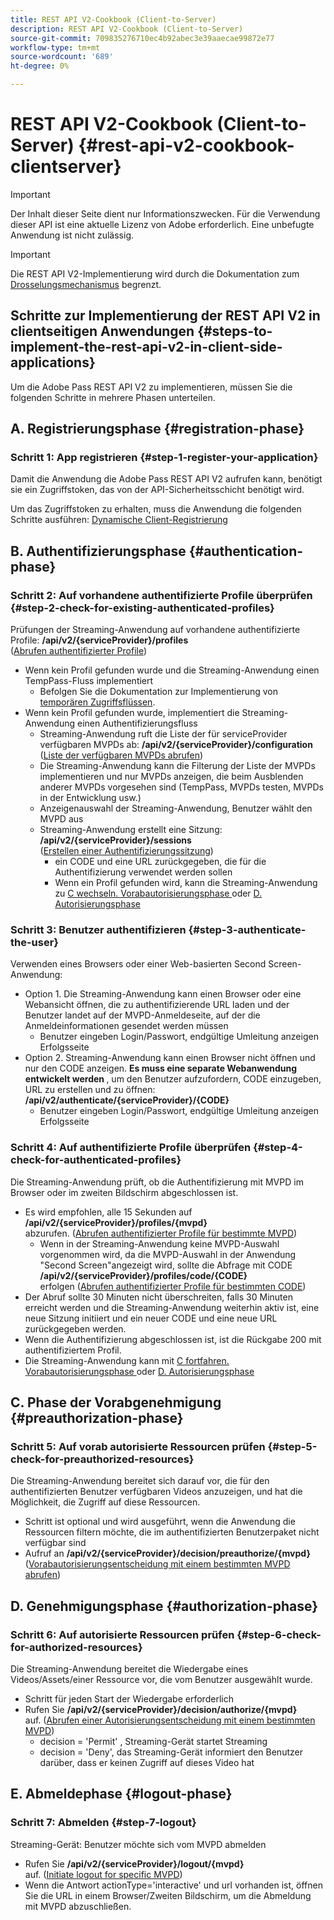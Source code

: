 ```yaml
---
title: REST API V2-Cookbook (Client-to-Server)
description: REST API V2-Cookbook (Client-to-Server)
source-git-commit: 709835276710ec4b92abec3e39aaecae99872e77
workflow-type: tm+mt
source-wordcount: '689'
ht-degree: 0%

---
```



# REST API V2-Cookbook (Client-to-Server) {#rest-api-v2-cookbook-clientserver}

>[!IMPORTANT]
>
> Der Inhalt dieser Seite dient nur Informationszwecken. Für die Verwendung dieser API ist eine aktuelle Lizenz von Adobe erforderlich. Eine unbefugte Anwendung ist nicht zulässig.

>[!IMPORTANT]
>
> Die REST API V2-Implementierung wird durch die Dokumentation zum [Drosselungsmechanismus](/help/authentication/throttling-mechanism.md) begrenzt.

## Schritte zur Implementierung der REST API V2 in clientseitigen Anwendungen {#steps-to-implement-the-rest-api-v2-in-client-side-applications}

Um die Adobe Pass REST API V2 zu implementieren, müssen Sie die folgenden Schritte in mehrere Phasen unterteilen.

## A. Registrierungsphase {#registration-phase}

### Schritt 1: App registrieren {#step-1-register-your-application}

Damit die Anwendung die Adobe Pass REST API V2 aufrufen kann, benötigt sie ein Zugriffstoken, das von der API-Sicherheitsschicht benötigt wird.

Um das Zugriffstoken zu erhalten, muss die Anwendung die folgenden Schritte ausführen: [Dynamische Client-Registrierung](../../dcr-api/apis/dynamic-client-registration-apis-retrieve-access-token.md)

## B. Authentifizierungsphase {#authentication-phase}

### Schritt 2: Auf vorhandene authentifizierte Profile überprüfen {#step-2-check-for-existing-authenticated-profiles}

Prüfungen der Streaming-Anwendung auf vorhandene authentifizierte Profile: <b>/api/v2/{serviceProvider}/profiles</b><br>
([Abrufen authentifizierter Profile](../apis/profiles-apis/rest-api-v2-profiles-apis-retrieve-profiles.md))

* Wenn kein Profil gefunden wurde und die Streaming-Anwendung einen TempPass-Fluss implementiert
   * Befolgen Sie die Dokumentation zur Implementierung von [temporären Zugriffsflüssen](../flows/temporary-access-flows/rest-api-v2-access-temporary-flows.md).
* Wenn kein Profil gefunden wurde, implementiert die Streaming-Anwendung einen Authentifizierungsfluss
   * Streaming-Anwendung ruft die Liste der für serviceProvider verfügbaren MVPDs ab: <b>/api/v2/{serviceProvider}/configuration</b><br>
([Liste der verfügbaren MVPDs abrufen](../apis/configuration-apis/rest-api-v2-configuration-apis-retrieve-configuration-for-specific-service-provider.md))
   * Die Streaming-Anwendung kann die Filterung der Liste der MVPDs implementieren und nur MVPDs anzeigen, die beim Ausblenden anderer MVPDs vorgesehen sind (TempPass, MVPDs testen, MVPDs in der Entwicklung usw.)
   * Anzeigenauswahl der Streaming-Anwendung, Benutzer wählt den MVPD aus
   * Streaming-Anwendung erstellt eine Sitzung: <b>/api/v2/{serviceProvider}/sessions</b><br>
([Erstellen einer Authentifizierungssitzung](../apis/sessions-apis/rest-api-v2-sessions-apis-create-authentication-session.md))<br>
      * ein CODE und eine URL zurückgegeben, die für die Authentifizierung verwendet werden sollen
      * Wenn ein Profil gefunden wird, kann die Streaming-Anwendung zu <a href="#preauthorization-phase">C wechseln. Vorabautorisierungsphase </a> oder <a href="#authorization-phase">D. Autorisierungsphase </a>

### Schritt 3: Benutzer authentifizieren {#step-3-authenticate-the-user}

Verwenden eines Browsers oder einer Web-basierten Second Screen-Anwendung:

* Option 1. Die Streaming-Anwendung kann einen Browser oder eine Webansicht öffnen, die zu authentifizierende URL laden und der Benutzer landet auf der MVPD-Anmeldeseite, auf der die Anmeldeinformationen gesendet werden müssen
   * Benutzer eingeben Login/Passwort, endgültige Umleitung anzeigen Erfolgsseite
* Option 2. Streaming-Anwendung kann einen Browser nicht öffnen und nur den CODE anzeigen. <b>Es muss eine separate Webanwendung entwickelt werden </b>, um den Benutzer aufzufordern, CODE einzugeben, URL zu erstellen und zu öffnen: <b>/api/v2/authenticate/{serviceProvider}/{CODE}</b>
   * Benutzer eingeben Login/Passwort, endgültige Umleitung anzeigen Erfolgsseite

### Schritt 4: Auf authentifizierte Profile überprüfen {#step-4-check-for-authenticated-profiles}

Die Streaming-Anwendung prüft, ob die Authentifizierung mit MVPD im Browser oder im zweiten Bildschirm abgeschlossen ist.

* Es wird empfohlen, alle 15 Sekunden auf <b>/api/v2/{serviceProvider}/profiles/{mvpd}</b><br> abzurufen.
([Abrufen authentifizierter Profile für bestimmte MVPD](../apis/profiles-apis/rest-api-v2-profiles-apis-retrieve-profile-for-specific-mvpd.md))
   * Wenn in der Streaming-Anwendung keine MVPD-Auswahl vorgenommen wird, da die MVPD-Auswahl in der Anwendung &quot;Second Screen&quot;angezeigt wird, sollte die Abfrage mit CODE <b>/api/v2/{serviceProvider}/profiles/code/{CODE}</b><br> erfolgen
([Abrufen authentifizierter Profile für bestimmten CODE](../apis/profiles-apis/rest-api-v2-profiles-apis-retrieve-profile-for-specific-code.md))
* Der Abruf sollte 30 Minuten nicht überschreiten, falls 30 Minuten erreicht werden und die Streaming-Anwendung weiterhin aktiv ist, eine neue Sitzung initiiert und ein neuer CODE und eine neue URL zurückgegeben werden.
* Wenn die Authentifizierung abgeschlossen ist, ist die Rückgabe 200 mit authentifiziertem Profil.
* Die Streaming-Anwendung kann mit <a href="#preauthorization-phase">C fortfahren. Vorabautorisierungsphase </a> oder <a href="#authorization-phase">D. Autorisierungsphase </a>

## C. Phase der Vorabgenehmigung {#preauthorization-phase}

### Schritt 5: Auf vorab autorisierte Ressourcen prüfen {#step-5-check-for-preauthorized-resources}

Die Streaming-Anwendung bereitet sich darauf vor, die für den authentifizierten Benutzer verfügbaren Videos anzuzeigen, und hat die Möglichkeit, die
Zugriff auf diese Ressourcen.

* Schritt ist optional und wird ausgeführt, wenn die Anwendung die Ressourcen filtern möchte, die im authentifizierten Benutzerpaket nicht verfügbar sind
* Aufruf an <b>/api/v2/{serviceProvider}/decision/preauthorize/{mvpd}</b><br>
([Vorabautorisierungsentscheidung mit einem bestimmten MVPD abrufen](../apis/decisions-apis/rest-api-v2-decisions-apis-retrieve-preauthorization-decisions-using-specific-mvpd.md))

## D. Genehmigungsphase {#authorization-phase}

### Schritt 6: Auf autorisierte Ressourcen prüfen {#step-6-check-for-authorized-resources}

Die Streaming-Anwendung bereitet die Wiedergabe eines Videos/Assets/einer Ressource vor, die vom Benutzer ausgewählt wurde.

* Schritt für jeden Start der Wiedergabe erforderlich
* Rufen Sie <b>/api/v2/{serviceProvider}/decision/authorize/{mvpd}</b><br> auf.
([Abrufen einer Autorisierungsentscheidung mit einem bestimmten MVPD](../apis/decisions-apis/rest-api-v2-decisions-apis-retrieve-authorization-decisions-using-specific-mvpd.md))
   * decision = &#39;Permit&#39; , Streaming-Gerät startet Streaming
   * decision = &#39;Deny&#39;, das Streaming-Gerät informiert den Benutzer darüber, dass er keinen Zugriff auf dieses Video hat

## E. Abmeldephase {#logout-phase}

### Schritt 7: Abmelden {#step-7-logout}

Streaming-Gerät: Benutzer möchte sich vom MVPD abmelden

* Rufen Sie <b>/api/v2/{serviceProvider}/logout/{mvpd}</b><br> auf.
([Initiate logout for specific MVPD](../apis/logout-apis/rest-api-v2-logout-apis-initiate-logout-for-specific-mvpd.md))
* Wenn die Antwort actionType=&#39;interactive&#39; und url vorhanden ist, öffnen Sie die URL in einem Browser/Zweiten Bildschirm, um die Abmeldung mit MVPD abzuschließen.
